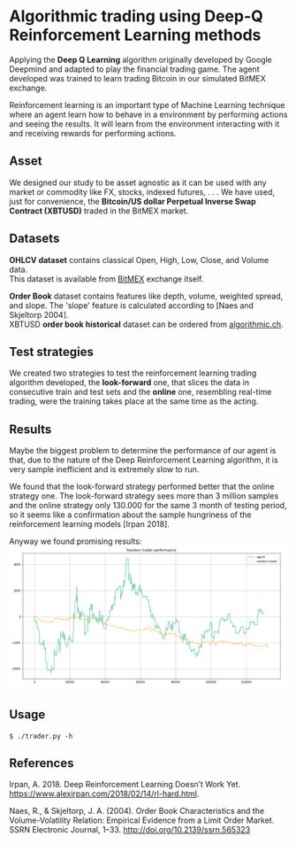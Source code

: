 # Algorithmic trading using Deep-Q Reinforcement Learning methods
Applying the **Deep Q Learning** algorithm originally developed by Google Deepmind and adapted to play the financial trading game. The agent developed was trained to learn trading Bitcoin in our simulated BitMEX exchange.

Reinforcement learning is an important type of Machine Learning technique where an agent learn how to behave in a environment by performing actions and seeing the results. It will learn from the environment interacting with it and receiving rewards for performing actions.


## Asset
We designed our study to be asset agnostic as it can be used with any market or commodity like FX, stocks, indexed futures, . . . We have used, just for convenience, the **Bitcoin/US dollar Perpetual Inverse Swap Contract (XBTUSD)** traded in the BitMEX market.

## Datasets
**OHLCV dataset** contains classical Open, High, Low, Close, and Volume data.  
This dataset is available from [BitMEX](https://bitmex.com) exchange itself.

**Order Book** dataset contains features like depth, volume, weighted spread, and slope. The 'slope' feature is calculated according to [Naes and Skjeltorp 2004].  
XBTUSD **order book historical** dataset can be ordered from [algorithmic.ch](https://algorithmic.ch/).

## Test strategies
We created two strategies to test the reinforcement learning trading algorithm developed, the **look-forward** one, that slices the data in consecutive train and test sets and the **online** one, resembling real-time trading, were the training takes place at the same time as the acting.

## Results
Maybe the biggest problem to determine the performance of our agent is that, due to the nature of the Deep Reinforcement Learning algorithm, it is very sample inefficient and is extremely slow to run.

We found that the look-forward strategy performed better that the online strategy one. The look-forward strategy sees more than 3 million samples and the online strategy only 130.000 for the same 3 month of testing period, so it seems like a confirmation about the sample hungriness of the reinforcement learning models [Irpan 2018].

Anyway we found promising results:
![](media/results.png)
## Usage
```shell
$ ./trader.py -h
```

## References
Irpan, A. 2018. Deep Reinforcement Learning Doesn’t Work Yet. https://www.alexirpan.com/2018/02/14/rl-hard.html.

Naes, R., & Skjeltorp, J. A. (2004). Order Book Characteristics and the Volume-Volatility Relation: Empirical Evidence from a Limit Order Market. SSRN Electronic Journal, 1–33. http://doi.org/10.2139/ssrn.565323